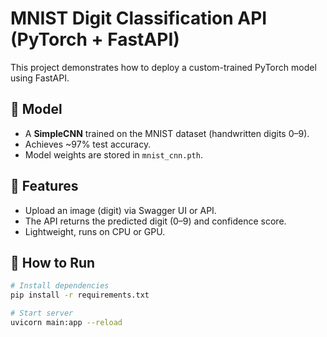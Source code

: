 # MNIST Digit Classification API (PyTorch + FastAPI)

This project demonstrates how to deploy a custom-trained PyTorch model using FastAPI.

## 🔹 Model
- A **SimpleCNN** trained on the MNIST dataset (handwritten digits 0–9).
- Achieves ~97% test accuracy.
- Model weights are stored in `mnist_cnn.pth`.

## 🔹 Features
- Upload an image (digit) via Swagger UI or API.
- The API returns the predicted digit (0–9) and confidence score.
- Lightweight, runs on CPU or GPU.

## 🔹 How to Run
```bash
# Install dependencies
pip install -r requirements.txt

# Start server
uvicorn main:app --reload
